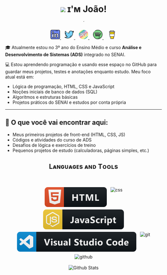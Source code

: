 <div align="center">

# <img src="https://emojis.slackmojis.com/emojis/images/1531849430/4246/blob-sunglasses.gif?1531849430" width="30"/> ɪ'ᴍ João! 
*´*
<br /> 



<p>
  <a href="https://www.linkedin.com/in/hemant-j-85518a195/">
    <img height="30" src="https://raw.githubusercontent.com/8bithemant/8bithemant/master/linkedin.png?raw=true">
  </a>&nbsp;&nbsp;
  <a href="https://x.com/joaoomoura0">
    <img height="30" src="https://raw.githubusercontent.com/8bithemant/8bithemant/master/twitter.png?raw=true">
  </a>&nbsp;&nbsp;
  <a href="https://dev.to/hemant">
    <img height="30" src="https://raw.githubusercontent.com/8bithemant/8bithemant/master/devto.png?raw=true">
  </a>&nbsp;&nbsp;
  <a href="https://www.facebook.com/trinnwin">
    <img height="30" src="https://raw.githubusercontent.com/8bithemant/8bithemant/master/spotify.png?raw=true">
  </a>&nbsp;&nbsp;
  <a href="https://www.coffee.com/hemant">
    <img height="30" src="https://raw.githubusercontent.com/8bithemant/8bithemant/master/coffee.jpg?raw=true">
  </a>
</p>

</div>
 
<!-- Start Intro -->

🎓 Atualmente estou no 3º ano do Ensino Médio e curso **Análise e Desenvolvimento de Sistemas (ADS)** integrado no SENAI.

💻 Estou aprendendo programação e usando esse espaço no GitHub para guardar meus projetos, testes e anotações enquanto estudo. Meu foco atual está em:

-  Lógica de programação, HTML, CSS e JavaScript  
-  Noções iniciais de banco de dados (SQL)  
-  Algoritmos e estruturas básicas
-  Projetos práticos do SENAI e estudos por conta própria  

---

## 🚀 O que você vai encontrar aqui:

- Meus primeiros projetos de front-end (HTML, CSS, JS)  
- Códigos e atividades do curso de ADS
- Desafios de lógica e exercícios de treino
- Pequenos projetos de estudo (calculadoras, páginas simples, etc.)

<!-- End Intro -->

<!--Languages and Tools Section-->       
<h2 align="center">Lᴀɴɢᴜᴀɢᴇs ᴀɴᴅ Tᴏᴏʟs</h2> 
<picture>
  <source media="(prefers-color-scheme: dark)" srcset="./Skills_Animation_Dark.gif">
  <source media="(prefers-color-scheme: light)" srcset="./Skills_Animation_White.gif">
<br />

  <p align="center">
  <!-- For more icons please follow  https://github.com/MikeCodesDotNET/ColoredBadges -->
  <img src="https://raw.githubusercontent.com/8bithemant/8bithemant/master/svg/dev/languages/html.svg" alt="html" style="vertical-align:top; margin:4px">    
  <img src="https://raw.githubusercontent.com/8bithemant/8bithemant/master/svg/dev/languages/css.svg" alt="css" style="vertical-align:top; margin:4px">
  <img src="https://raw.githubusercontent.com/8bithemant/8bithemant/master/svg/dev/languages/js.svg" alt="js" style="vertical-align:top; margin:4px">
  <img src="https://raw.githubusercontent.com/8bithemant/8bithemant/master/svg/dev/tools/visualstudio_code.svg" alt="vscode" style="vertical-align:top; margin:4px">
  <img src="https://raw.githubusercontent.com/8bithemant/8bithemant/master/svg/dev/tools/git.svg" alt="git" style="vertical-align:top; margin:4px">
  <img src="https://raw.githubusercontent.com/8bithemant/8bithemant/master/svg/dev/services/github.svg" alt="github" style="vertical-align:top; margin:4px">
</p>


<p align="center">
        <img src="https://raw.githubusercontent.com/mayhemantt/mayhemantt/Update/svg/Bottom.svg" alt="Github Stats" />
</p>
